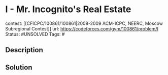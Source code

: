 # I - Mr. Incognito's Real Estate

contest: [[CFICPC/100861/100861|2008-2009 ACM-ICPC, NEERC, Moscow Subregional Contest]]
url: https://codeforces.com/gym/100861/problem/I
Status: #UNSOLVED
Tags: #

## Description

## Solution

